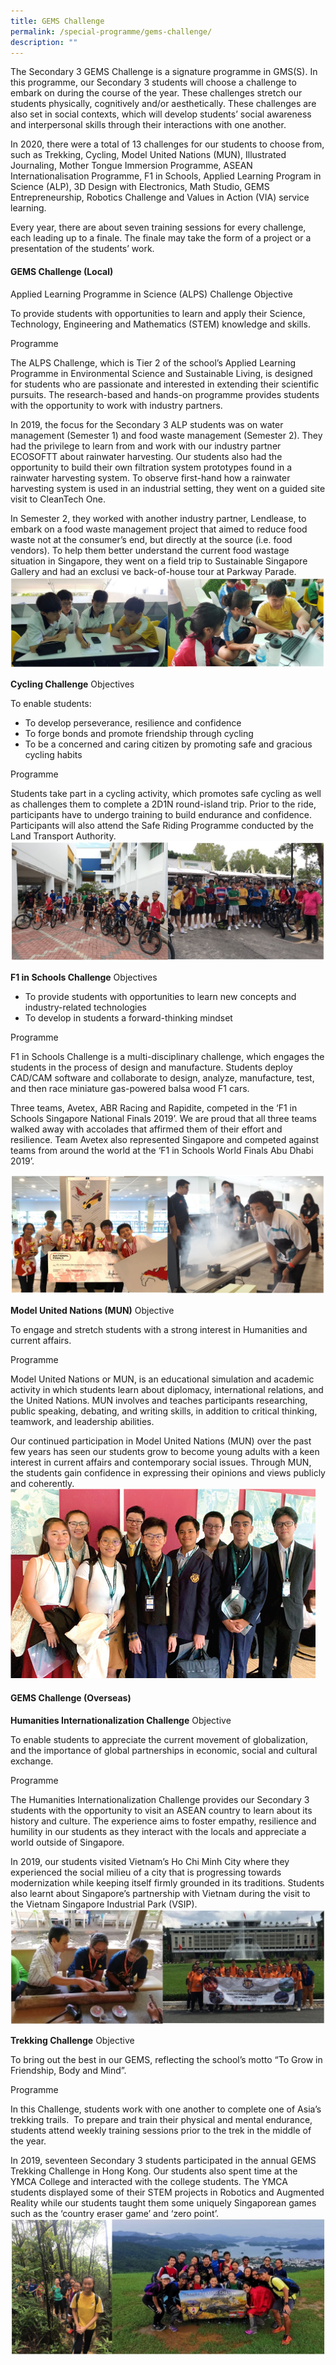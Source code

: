 ```yaml
---
title: GEMS Challenge
permalink: /special-programme/gems-challenge/
description: ""
---
```

The Secondary 3 GEMS Challenge is a signature programme in GMS(S). In this programme, our Secondary 3 students will choose a challenge to embark on during the course of the year. These challenges stretch our students physically, cognitively and/or aesthetically. These challenges are also set in social contexts, which will develop students’ social awareness and interpersonal skills through their interactions with one another.

In 2020, there were a total of 13 challenges for our students to choose from, such as Trekking, Cycling, Model United Nations (MUN), Illustrated Journaling, Mother Tongue Immersion Programme, ASEAN Internationalisation Programme, F1 in Schools, Applied Learning Program in Science (ALP), 3D Design with Electronics, Math Studio, GEMS Entrepreneurship, Robotics Challenge and Values in Action (VIA) service learning.

Every year, there are about seven training sessions for every challenge, each leading up to a finale. The finale may take the form of a project or a presentation of the students’ work.


#### GEMS Challenge (Local)
Applied Learning Programme in Science (ALPS) Challenge
Objective

To provide students with opportunities to learn and apply their Science, Technology, Engineering and Mathematics (STEM) knowledge and skills.

Programme

The ALPS Challenge, which is Tier 2 of the school’s Applied Learning Programme in Environmental Science and Sustainable Living, is designed for students who are passionate and interested in extending their scientific pursuits. The research-based and hands-on programme provides students with the opportunity to work with industry partners.

In 2019, the focus for the Secondary 3 ALP students was on water management (Semester 1) and food waste management (Semester 2). They had the privilege to learn from and work with our industry partner ECOSOFTT about rainwater harvesting. Our students also had the opportunity to build their own filtration system prototypes found in a rainwater harvesting system. To observe first-hand how a rainwater harvesting system is used in an industrial setting, they went on a guided site visit to CleanTech One.

In Semester 2, they worked with another industry partner, Lendlease, to embark on a food waste management project that aimed to reduce food waste not at the consumer’s end, but directly at the source (i.e. food vendors). To help them better understand the current food wastage situation in Singapore, they went on a field trip to Sustainable Singapore Gallery and had an exclusi
ve back-of-house tour at Parkway Parade.
![](/images/GEMS-2.jpg)

**Cycling Challenge**
Objectives

To enable students:

*   To develop perseverance, resilience and confidence
*   To forge bonds and promote friendship through cycling
*   To be a concerned and caring citizen by promoting safe and gracious cycling habits

Programme

Students take part in a cycling activity, which promotes safe cycling as well as challenges them to complete a 2D1N round-island trip. Prior to the ride, participants have to undergo training to build endurance and confidence. Participants will also attend the Safe Riding Programme conducted by the Land Transport Authority.
![](/images/GEMS-3.jpg)

**F1 in Schools Challenge**
Objectives

*   To provide students with opportunities to learn new concepts and industry-related technologies
*   To develop in students a forward-thinking mindset

Programme

F1 in Schools Challenge is a multi-disciplinary challenge, which engages the students in the process of design and manufacture. Students deploy CAD/CAM software and collaborate to design, analyze, manufacture, test, and then race miniature gas-powered balsa wood F1 cars.

Three teams, Avetex, ABR Racing and Rapidite, competed in the ‘F1 in Schools Singapore National Finals 2019’. We are proud that all three teams walked away with accolades that affirmed them of their effort and resilience. Team Avetex also represented Singapore and competed against teams from around the world at the ‘F1 in Schools World Finals Abu Dhabi 2019’.

![](/images/GEMS-4.jpg)

**Model United Nations (MUN)**
Objective

To engage and stretch students with a strong interest in Humanities and current affairs.

Programme

Model United Nations or MUN, is an educational simulation and academic activity in which students learn about diplomacy, international relations, and the United Nations. MUN involves and teaches participants researching, public speaking, debating, and writing skills, in addition to critical thinking, teamwork, and leadership abilities.

Our continued participation in Model United Nations (MUN) over the past few years has seen our students grow to become young adults with a keen interest in current affairs and contemporary social issues. Through MUN, the students gain confidence in expressing their opinions and views publicly and coherently.
![](/images/b13.png)


#### GEMS Challenge (Overseas)
**Humanities Internationalization Challenge**
Objective

To enable students to appreciate the current movement of globalization, and the importance of global partnerships in economic, social and cultural exchange.

Programme

The Humanities Internationalization Challenge provides our Secondary 3 students with the opportunity to visit an ASEAN country to learn about its history and culture. The experience aims to foster empathy, resilience and humility in our students as they interact with the locals and appreciate a world outside of Singapore.

In 2019, our students visited Vietnam’s Ho Chi Minh City where they experienced the social milieu of a city that is progressing towards modernization while keeping itself firmly grounded in its traditions. Students also learnt about Singapore’s partnership with Vietnam during the visit to the Vietnam Singapore Industrial Park (VSIP).
![](/images/GEMS-5.jpg)

**Trekking Challenge**
Objective

To bring out the best in our GEMS, reflecting the school’s motto “To Grow in Friendship, Body and Mind”.

Programme

In this Challenge, students work with one another to complete one of Asia’s trekking trails.  To prepare and train their physical and mental endurance, students attend weekly training sessions prior to the trek in the middle of the year.

In 2019, seventeen Secondary 3 students participated in the annual GEMS Trekking Challenge in Hong Kong. Our students also spent time at the YMCA College and interacted with the college students. The YMCA students displayed some of their STEM projects in Robotics and Augmented Reality while our students taught them some uniquely Singaporean games such as the ‘country eraser game’ and ‘zero point’.
![](/images/GEMS-6.jpg)
